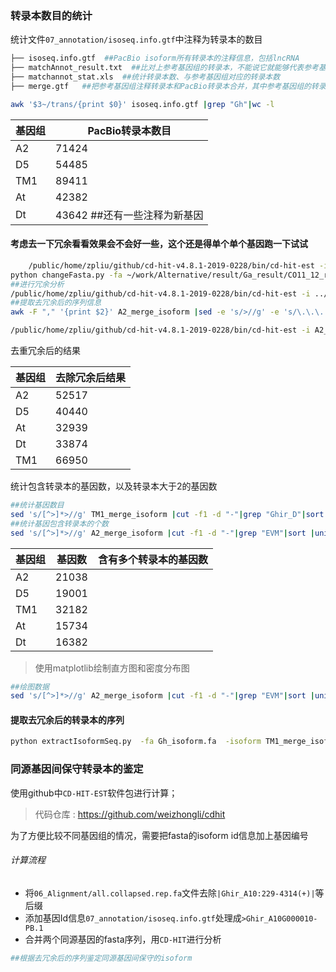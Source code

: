 ### 转录本数目的统计

统计文件`07_annotation/isoseq.info.gtf`中注释为转录本的数目

```bash
├── isoseq.info.gtf  ##PacBio isoform所有转录本的注释信息，包括lncRNA
├── matchAnnot_result.txt  ##比对上参考基因组的转录本，不能说它就能够代表参考基因组的转录本
├── matchannot_stat.xls  ##统计转录本数、与参考基因组对应的转录本数
├── merge.gtf   ##把参考基因组注释转录本和PacBio转录本合并，其中参考基因组的转录本信息用PacBio进行代替

awk '$3~/trans/{print $0}' isoseq.info.gtf |grep "Gh"|wc -l
```

| 基因组 | PacBio转录本数目                 |
| ------ | -------------------------------- |
| A2     | 71424                            |
| D5     | 54485                            |
| TM1    | 89411                            |
| At     | 42382                            |
| Dt     | 43642     ##还有一些注释为新基因 |

#### 考虑去一下冗余看看效果会不会好一些，这个还是得单个单个基因跑一下试试

```bash
	/public/home/zpliu/github/cd-hit-v4.8.1-2019-0228/bin/cd-hit-est -i ../Ga_isoform.fa  -o 1111 -c 0.99 -n 10 -d 0 -M 0 -T 8
python changeFasta.py -fa ~/work/Alternative/result/Ga_result/CO11_12_result/06_Alignment/test.fa  -gtf ~/work/Alternative/result/Ga_result/CO11_12_result/07_annotation/isoseq.info.gtf  -o Ga_isoform.fa
##进行冗余分析
/public/home/zpliu/github/cd-hit-v4.8.1-2019-0228/bin/cd-hit-est -i ../Ga_isoform.fa  -o 1111 -c 0.99 -n 10 -d 0 -M 0 -T 8
##提取去冗余后的序列信息
awk -F "," '{print $2}' A2_merge_isoform |sed -e 's/>//g' -e 's/\.\.\. \*//g'  -e 's/ //g'|xargs  -I {} grep {}   Ga_isoform.fa  -A1 >A2_merge.fa

/public/home/zpliu/github/cd-hit-v4.8.1-2019-0228/bin/cd-hit-est -i A2_D5.fa -o 1111 -c 0.95 -n 10 -d 0 -M 0 -T 8
```

去重冗余后的结果

| 基因组 | 去除冗余后结果 |
| ------ | -------------- |
| A2     | 52517          |
| D5     | 40440          |
| At     | 32939          |
| Dt     | 33874          |
| TM1    | 66950          |

统计包含转录本的基因数，以及转录本大于2的基因数

```bash
##统计基因数目
sed 's/[^>]*>//g' TM1_merge_isoform |cut -f1 -d "-"|grep "Ghir_D"|sort |uniq |wc -l
##统计基因包含转录本的个数
sed 's/[^>]*>//g' A2_merge_isoform |cut -f1 -d "-"|grep "EVM"|sort |uniq -c |awk '{print $1}'|sort |uniq -c
```

| 基因组 | 基因数 | 含有多个转录本的基因数 |
| ------ | ------ | ---------------------- |
| A2     | 21038  |                        |
| D5     | 19001  |                        |
| TM1    | 32182  |                        |
| At     | 15734  |                        |
| Dt     | 16382  |                        |

> 使用matplotlib绘制直方图和密度分布图

```bash
##绘图数据
sed 's/[^>]*>//g' A2_merge_isoform |cut -f1 -d "-"|grep "EVM"|sort |uniq -c|awk '{print $1"\t"$2}'  >isoform_count_gene.txt 
```

#### 提取去冗余后的转录本的序列

```bash
python extractIsoformSeq.py  -fa Gh_isoform.fa  -isoform TM1_merge_isoform  -o TM1_merge.fa 
```









### 同源基因间保守转录本的鉴定

使用github中`CD-HIT-EST`软件包进行计算；

> 代码仓库 : https://github.com/weizhongli/cdhit

为了方便比较不同基因组的情况，需要把fasta的isoform id信息加上基因编号

###### 计算流程

+ 将`06_Alignment/all.collapsed.rep.fa`文件去除`|Ghir_A10:229-4314(+)|`等后缀
+ 添加基因Id信息`07_annotation/isoseq.info.gtf`处理成`>Ghir_A10G000010-PB.1`
+ 合并两个同源基因的fasta序列，用`CD-HIT`进行分析

```bash
##根据去冗余后的序列鉴定同源基因间保守的isoform

```







